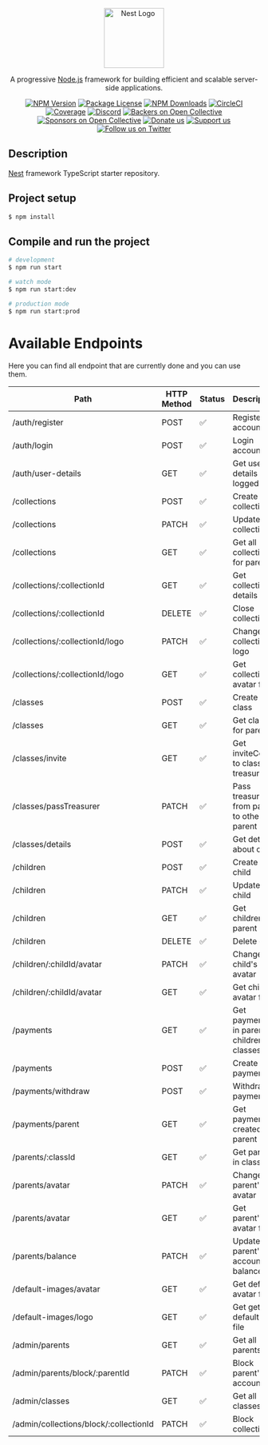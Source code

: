<p align="center">
  <a href="http://nestjs.com/" target="blank"><img src="https://nestjs.com/img/logo-small.svg" width="120" alt="Nest Logo" /></a>
</p>

[circleci-image]: https://img.shields.io/circleci/build/github/nestjs/nest/master?token=abc123def456
[circleci-url]: https://circleci.com/gh/nestjs/nest

  <p align="center">A progressive <a href="http://nodejs.org" target="_blank">Node.js</a> framework for building efficient and scalable server-side applications.</p>
    <p align="center">
<a href="https://www.npmjs.com/~nestjscore" target="_blank"><img src="https://img.shields.io/npm/v/@nestjs/core.svg" alt="NPM Version" /></a>
<a href="https://www.npmjs.com/~nestjscore" target="_blank"><img src="https://img.shields.io/npm/l/@nestjs/core.svg" alt="Package License" /></a>
<a href="https://www.npmjs.com/~nestjscore" target="_blank"><img src="https://img.shields.io/npm/dm/@nestjs/common.svg" alt="NPM Downloads" /></a>
<a href="https://circleci.com/gh/nestjs/nest" target="_blank"><img src="https://img.shields.io/circleci/build/github/nestjs/nest/master" alt="CircleCI" /></a>
<a href="https://coveralls.io/github/nestjs/nest?branch=master" target="_blank"><img src="https://coveralls.io/repos/github/nestjs/nest/badge.svg?branch=master#9" alt="Coverage" /></a>
<a href="https://discord.gg/G7Qnnhy" target="_blank"><img src="https://img.shields.io/badge/discord-online-brightgreen.svg" alt="Discord"/></a>
<a href="https://opencollective.com/nest#backer" target="_blank"><img src="https://opencollective.com/nest/backers/badge.svg" alt="Backers on Open Collective" /></a>
<a href="https://opencollective.com/nest#sponsor" target="_blank"><img src="https://opencollective.com/nest/sponsors/badge.svg" alt="Sponsors on Open Collective" /></a>
  <a href="https://paypal.me/kamilmysliwiec" target="_blank"><img src="https://img.shields.io/badge/Donate-PayPal-ff3f59.svg" alt="Donate us"/></a>
    <a href="https://opencollective.com/nest#sponsor"  target="_blank"><img src="https://img.shields.io/badge/Support%20us-Open%20Collective-41B883.svg" alt="Support us"></a>
  <a href="https://twitter.com/nestframework" target="_blank"><img src="https://img.shields.io/twitter/follow/nestframework.svg?style=social&label=Follow" alt="Follow us on Twitter"></a>
</p>
  <!--[![Backers on Open Collective](https://opencollective.com/nest/backers/badge.svg)](https://opencollective.com/nest#backer)
  [![Sponsors on Open Collective](https://opencollective.com/nest/sponsors/badge.svg)](https://opencollective.com/nest#sponsor)-->

## Description

[Nest](https://github.com/nestjs/nest) framework TypeScript starter repository.

## Project setup

```bash
$ npm install
```

## Compile and run the project

```bash
# development
$ npm run start

# watch mode
$ npm run start:dev

# production mode
$ npm run start:prod
```

# Available Endpoints

Here you can find all endpoint that are currently done and you can use them.

| Path                                   | HTTP Method | Status | Description                                |
| --------------------------             | ----------- | ------ | ------------------------------------------ |
| /auth/register                         | POST        | ✅     | Register account                           |
| /auth/login                            | POST        | ✅     | Login account                              |
| /auth/user-details                     | GET         | ✅     | Get user details of logged user            |
| /collections                           | POST        | ✅     | Create collection                          |
| /collections                           | PATCH       | ✅     | Update collection                          |
| /collections                           | GET         | ✅     | Get all collections for parent             |
| /collections/:collectionId             | GET         | ✅     | Get collection details                     |
| /collections/:collectionId             | DELETE      | ✅     | Close collection                           |
| /collections/:collectionId/logo        | PATCH       | ✅     | Change collection's logo                   |
| /collections/:collectionId/logo        | GET         | ✅     | Get collection's avatar file               |
| /classes                               | POST        | ✅     | Create class                               |
| /classes                               | GET         | ✅     | Get classes for parent                     |
| /classes/invite                        | GET         | ✅     | Get inviteCode to class by treasurerId     |
| /classes/passTreasurer                 | PATCH       | ✅     | Pass treasurer from parent to other parent |
| /classes/details                       | POST        | ✅     | Get details about class                    |
| /children                              | POST        | ✅     | Create child                               |
| /children                              | PATCH       | ✅     | Update child                               |
| /children                              | GET         | ✅     | Get children for parent                    |
| /children                              | DELETE      | ✅     | Delete child                               |
| /children/:childId/avatar              | PATCH       | ✅     | Change child's avatar                      |
| /children/:childId/avatar              | GET         | ✅     | Get child's avatar file                    |
| /payments                              | GET         | ✅     | Get payments in parent's children classes  |
| /payments                              | POST        | ✅     | Create payment                             |
| /payments/withdraw                     | POST        | ✅     | Withdraw payment                           |
| /payments/parent                       | GET         | ✅     | Get payments created by parent             |
| /parents/:classId                      | GET         | ✅     | Get parents in class                       |
| /parents/avatar                        | PATCH       | ✅     | Change parent's avatar                     |
| /parents/avatar                        | GET         | ✅     | Get parent's avatar file                   |
| /parents/balance                       | PATCH       | ✅     | Update parent's account balance            |
| /default-images/avatar                 | GET         | ✅     | Get default avatar file                    |
| /default-images/logo                   | GET         | ✅     | Get get default logo file                  |
| /admin/parents                         | GET         | ✅     | Get all parents                            |
| /admin/parents/block/:parentId         | PATCH       | ✅     | Block parent's account                     |
| /admin/classes                         | GET         | ✅     | Get all classes                            |
| /admin/collections/block/:collectionId | PATCH       | ✅     | Block collection                           |
